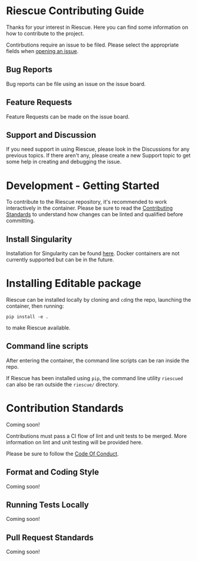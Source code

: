 

# Riescue Contributing Guide
Thanks for your interest in Riescue. Here you can find some information on how to contribute to the project.

Contirbutions require an issue to be filed. Please select the appropriate fields when [opening an issue](https://github.com/tenstorrent/riescue/issues/new/choose).

## Bug Reports
Bug reports can be file using an issue on the issue board.

## Feature Requests
Feature Requests can be made on the issue board.

## Support and Discussion
If you need support in using Riescue, please look in the Discussions for any previous topics. If there aren't any, please create a new Support topic to get some help in creating and debugging the issue.

# Development - Getting Started
To contribute to the Riescue repository, it's recommended to work interactively in the container. Please be sure to read the [Contributing Standards](#contribution-standards) to understand how changes can be linted and qualified before committing.

## Install Singularity
Installation for Singularity can be found [here](https://docs.sylabs.io/guides/3.0/user-guide/installation.html).
Docker containers are not currently supported but can be in the future.

# Installing Editable package
Riescue can be installed locally by cloning and `cd`ing the repo, launching the container, then running:
```
pip install -e .
```
to make Riescue available.


## Command line scripts
After entering the container, the command line scripts can be ran inside the repo.

If Riescue has been installed using `pip`, the command line utility `riescued` can also be ran outside the `riescue/` directory.



# Contribution Standards
Coming soon!

Contributions must pass a CI flow of lint and unit tests to be merged. More information on lint and unit testing will be provided here.

Please be sure to follow the [Code Of Conduct](./CODE_OF_CONDUCT.md).

## Format and Coding Style
Coming soon!

## Running Tests Locally
Coming soon!

## Pull Request Standards
Coming soon!
